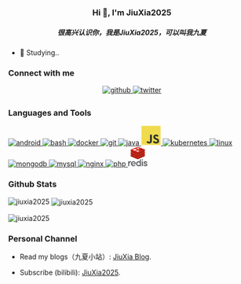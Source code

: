 <h3 align="center">Hi 👋, I'm JiuXia2025</h3>
<h5 align="center">很高兴认识你，我是JiuXia2025，可以叫我九夏</h5>

- 🎯 Studying..


<h3 align="left">Connect with me</h3>
<p align="left">
<div align="center">
<a href="https://github.com/JiuXia2025" target="_blank">
<img src=https://img.shields.io/badge/github-%2324292e.svg?&style=for-the-badge&logo=github&logoColor=white alt=github style="margin-bottom: 5px;" />
</a>
<a href="https://twitter.com/@JiuXia2025" target="_blank">
<img src=https://img.shields.io/badge/twitter-%2300acee.svg?&style=for-the-badge&logo=twitter&logoColor=white alt=twitter style="margin-bottom: 5px;" />
</a>  
</div>  
</p>

<h3 align="left">Languages and Tools</h3>
<p align="left"> <a href="https://developer.android.com" target="_blank" rel="noreferrer"> <img src="https://lh3.googleusercontent.com/WyC9P3QnQMmIqp9TF5kJbNZxyX8SMhOtW9crxuClnYVeKMSPmf6qHLywz5dV0iu3SuJV_zbZlPlAIX535d5P8ht0AdHxFSfJiG3JjI1AXQ2dXpxT4g=s0" alt="android" width="40" height="40"/> </a> <a href="https://www.gnu.org/software/bash/" target="_blank" rel="noreferrer"> <img src="https://camo.githubusercontent.com/1c37b359f99b1e240fadf75707ee1156b11f111b591fdff6c7357fca019352a1/68747470733a2f2f70726f66696c696e61746f722e7269736861762e6465762f736b696c6c732d6173736574732f676e755f626173682d69636f6e2e737667" alt="bash" width="40" height="40"/> </a> <a href="https://www.docker.com/" target="_blank" rel="noreferrer"> <img src="https://camo.githubusercontent.com/e821d9ceab6de135d38ae5dbade2bf02c1130f760e0d46926b678b990dacf3e5/68747470733a2f2f70726f66696c696e61746f722e7269736861762e6465762f736b696c6c732d6173736574732f646f636b65722d6f726967696e616c2d776f72646d61726b2e737667" alt="docker" width="40" height="40"/> </a> <a href="https://git-scm.com/" target="_blank" rel="noreferrer"> <img src="https://www.vectorlogo.zone/logos/git-scm/git-scm-icon.svg" alt="git" width="40" height="40"/> </a> <a href="https://www.java.com" target="_blank" rel="noreferrer"> <img src="https://camo.githubusercontent.com/ecd535b833a6520e8d8238ceffadb3b3dda6e854826193d419c305f3e52fee22/68747470733a2f2f70726f66696c696e61746f722e7269736861762e6465762f736b696c6c732d6173736574732f6a6176612d6f726967696e616c2d776f72646d61726b2e737667" alt="java" width="40" height="40"/> </a> <a href="https://developer.mozilla.org/en-US/docs/Web/JavaScript" target="_blank" rel="noreferrer"> <img src="https://raw.githubusercontent.com/devicons/devicon/master/icons/javascript/javascript-original.svg" alt="javascript" width="40" height="40"/> </a> <a href="https://kubernetes.io" target="_blank" rel="noreferrer"> <img src="https://www.vectorlogo.zone/logos/kubernetes/kubernetes-icon.svg" alt="kubernetes" width="40" height="40"/> </a> <a href="https://www.linux.org/" target="_blank" rel="noreferrer"> <img src="https://camo.githubusercontent.com/e9f60ba733b4d83b7256d8b6e368c5d0c2f409bd65e9f9a6fda49af628770953/68747470733a2f2f70726f66696c696e61746f722e7269736861762e6465762f736b696c6c732d6173736574732f6c696e75782d6f726967696e616c2e737667" alt="linux" width="40" height="40"/> </a> <a href="https://www.mongodb.com/" target="_blank" rel="noreferrer"> <img src="https://camo.githubusercontent.com/bf8b262822dfe4eed0b57a840bac98fb28e04ec28e2b135933578a252259c482/68747470733a2f2f70726f66696c696e61746f722e7269736861762e6465762f736b696c6c732d6173736574732f6d6f6e676f64622d6f726967696e616c2d776f72646d61726b2e737667" alt="mongodb" width="40" height="40"/> </a> <a href="https://www.mysql.com/" target="_blank" rel="noreferrer"> <img src="https://www.mysql.com/common/logos/logo-mysql-170x115.png" alt="mysql" width="40" height="40"/> </a> <a href="https://www.nginx.com" target="_blank" rel="noreferrer"> <img src="https://camo.githubusercontent.com/f04aba7d8ad4c0e6146a7c7486b11b8f13481fee27cafeda1bde65872545b345/68747470733a2f2f70726f66696c696e61746f722e7269736861762e6465762f736b696c6c732d6173736574732f6e67696e782d6f726967696e616c2e737667" alt="nginx" width="40" height="40"/> </a> <a href="https://www.php.net" target="_blank" rel="noreferrer"> <img src="https://www.php.net//images/logos/new-php-logo.svg" alt="php" width="40" height="40"/> </a> <a href="https://redis.io" target="_blank" rel="noreferrer"> <img src="https://raw.githubusercontent.com/devicons/devicon/master/icons/redis/redis-original-wordmark.svg" alt="redis" width="40" height="40"/> </a> </p>
<h3 align="left">Github Stats</h3>
<p><img align="left" src="https://github-readme-stats.vercel.app/api/top-langs?username=jiuxia2025&show_icons=true&locale=en&layout=compact" alt="jiuxia2025" /></p>

<p>&nbsp;<img align="center" src="https://github-readme-stats.vercel.app/api?username=jiuxia2025&show_icons=true&locale=en" alt="jiuxia2025" /></p>

<p><img align="center" src="https://github-readme-streak-stats.herokuapp.com/?user=jiuxia2025&" alt="jiuxia2025" /></p>
<h3 align="left">Personal Channel</h3>

- Read my blogs（九夏小站）: [JiuXia Blog](https://blog.inekoxia.com).

- Subscribe (bilibili): [JiuXia2025](https://space.bilibili.com/354206318).
